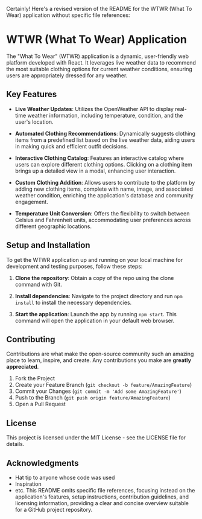 Certainly! Here's a revised version of the README for the WTWR (What To Wear) application without specific file references:

# WTWR (What To Wear) Application

The "What To Wear" (WTWR) application is a dynamic, user-friendly web platform developed with React. It leverages live weather data to recommend the most suitable clothing options for current weather conditions, ensuring users are appropriately dressed for any weather.

## Key Features

- **Live Weather Updates**: Utilizes the OpenWeather API to display real-time weather information, including temperature, condition, and the user's location.

- **Automated Clothing Recommendations**: Dynamically suggests clothing items from a predefined list based on the live weather data, aiding users in making quick and efficient outfit decisions.

- **Interactive Clothing Catalog**: Features an interactive catalog where users can explore different clothing options. Clicking on a clothing item brings up a detailed view in a modal, enhancing user interaction.

- **Custom Clothing Addition**: Allows users to contribute to the platform by adding new clothing items, complete with name, image, and associated weather condition, enriching the application's database and community engagement.

- **Temperature Unit Conversion**: Offers the flexibility to switch between Celsius and Fahrenheit units, accommodating user preferences across different geographic locations.

## Setup and Installation

To get the WTWR application up and running on your local machine for development and testing purposes, follow these steps:

1. **Clone the repository**: Obtain a copy of the repo using the clone command with Git.

2. **Install dependencies**: Navigate to the project directory and run `npm install` to install the necessary dependencies.

3. **Start the application**: Launch the app by running `npm start`. This command will open the application in your default web browser.

## Contributing

Contributions are what make the open-source community such an amazing place to learn, inspire, and create. Any contributions you make are **greatly appreciated**.

1. Fork the Project
2. Create your Feature Branch (`git checkout -b feature/AmazingFeature`)
3. Commit your Changes (`git commit -m 'Add some AmazingFeature'`)
4. Push to the Branch (`git push origin feature/AmazingFeature`)
5. Open a Pull Request

## License

This project is licensed under the MIT License - see the LICENSE file for details.

## Acknowledgments

- Hat tip to anyone whose code was used
- Inspiration
- etc.
  This README omits specific file references, focusing instead on the application's features, setup instructions, contribution guidelines, and licensing information, providing a clear and concise overview suitable for a GitHub project repository.
